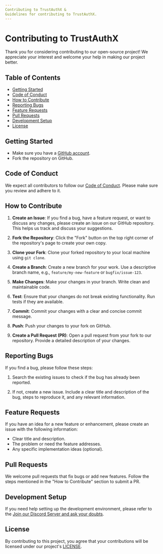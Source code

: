```yaml
---
Contributing to TrustAuthX &
Guidelines for contributing to TrustAuthX.
---
```


# Contributing to TrustAuthX

Thank you for considering contributing to our open-source project! We appreciate your interest and welcome your help in making our project better.

## Table of Contents
- [Getting Started](#getting-started)
- [Code of Conduct](#code-of-conduct)
- [How to Contribute](#how-to-contribute)
- [Reporting Bugs](#reporting-bugs)
- [Feature Requests](#feature-requests)
- [Pull Requests](#pull-requests)
- [Development Setup](#development-setup)
- [License](#license)

## Getting Started

- Make sure you have a [GitHub account](https://github.com/signup).
- Fork the repository on GitHub.

## Code of Conduct

We expect all contributors to follow our [Code of Conduct](CODE_OF_CONDUCT.md). Please make sure you review and adhere to it.

## How to Contribute

1. **Create an Issue**: If you find a bug, have a feature request, or want to discuss any changes, please create an issue on our GitHub repository. This helps us track and discuss your suggestions.

2. **Fork the Repository**: Click the "Fork" button on the top right corner of the repository's page to create your own copy.

3. **Clone your Fork**: Clone your forked repository to your local machine using `git clone`.

4. **Create a Branch**: Create a new branch for your work. Use a descriptive branch name, e.g., `feature/my-new-feature` or `bugfix/issue-123`.

5. **Make Changes**: Make your changes in your branch. Write clean and maintainable code.

6. **Test**: Ensure that your changes do not break existing functionality. Run tests if they are available.

7. **Commit**: Commit your changes with a clear and concise commit message.

8. **Push**: Push your changes to your fork on GitHub.

9. **Create a Pull Request (PR)**: Open a pull request from your fork to our repository. Provide a detailed description of your changes.

## Reporting Bugs

If you find a bug, please follow these steps:

1. Search the existing issues to check if the bug has already been reported.

2. If not, create a new issue. Include a clear title and description of the bug, steps to reproduce it, and any relevant information.

## Feature Requests

If you have an idea for a new feature or enhancement, please create an issue with the following information:

- Clear title and description.
- The problem or need the feature addresses.
- Any specific implementation ideas (optional).

## Pull Requests

We welcome pull requests that fix bugs or add new features. Follow the steps mentioned in the "How to Contribute" section to submit a PR.

## Development Setup

If you need help setting up the development environment, please refer to the [Join our Discord Server and ask your doubts](https://discord.gg/Nffmzfxy).

## License

By contributing to this project, you agree that your contributions will be licensed under our project's [LICENSE](LICENSE.md).
